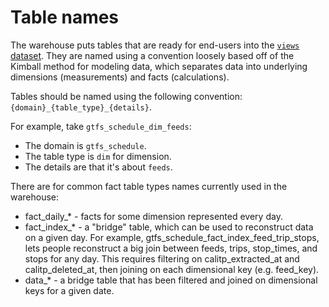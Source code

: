 # Table names

The warehouse puts tables that are ready for end-users into the [`views` dataset](/datasets/views/).
They are named using a convention loosely based off of the Kimball method for modeling data,
which separates data into underlying dimensions (measurements) and facts (calculations).

Tables should be named using the following convention: `{domain}_{table_type}_{details}`.

For example, take `gtfs_schedule_dim_feeds`:

* The domain is `gtfs_schedule`.
* The table type is `dim` for dimension.
* The details are that it's about `feeds`.

There are for common fact table types names currently used in the warehouse:

* fact_daily_* - facts for some dimension represented every day.
* fact_index_* - a "bridge" table, which can be used to reconstruct data on a given day.
  For example, gtfs_schedule_fact_index_feed_trip_stops, lets people reconstruct a big join
  between feeds, trips, stop_times, and stops for any day. This requires filtering on
  calitp_extracted_at and calitp_deleted_at, then joining on each dimensional key (e.g. feed_key).
* data_* - a bridge table that has been filtered and joined on dimensional keys for a given date.
